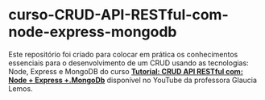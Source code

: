 # curso-CRUD-API-RESTful-com-node-express-mongodb
Este repositório foi criado para colocar em prática os conhecimentos essenciais para o desenvolvimento de um CRUD usando as tecnologias: Node, Express e MongoDB do curso [**Tutorial: CRUD API RESTful com: Node + Express +.MongoDb**](https://www.youtube.com/watch?v=qwgDzi8TGco&list=PLb2HQ45KP0WstF2TXsreWRv-WUr5tqzy1&pp=iAQB)  disponível no YouTube da professora Glaucia Lemos.
